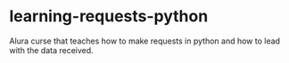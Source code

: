 # learning-requests-python
Alura curse that teaches how to make requests in python and how to lead with the data received.
